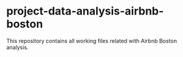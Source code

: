 # project-data-analysis-airbnb-boston
This repository contains all working files related with Airbnb Boston analysis.
